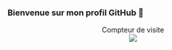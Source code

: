 ### Bienvenue sur mon profil GitHub 👋

<p align="center"> 
  Compteur de visite<br>
  <img src="https://profile-counter.glitch.me/lddw/count.svg" />
</p>
